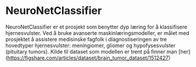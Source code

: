 # NeuroNetClassifier
NeuroNetClassifier er et prosjekt som benytter dyp læring for å klassifisere hjernesvulster. Ved å bruke avanserte maskinlæringsmodeller, er målet med prosjektet å assistere medisinske fagfolk i diagnostiseringen av tre hovedtyper hjernesvulster: meningiomer, gliomer og hypofysesvulster (pituitary tumors). Kilde til dataset som modellen er trent på finner man [her] (https://figshare.com/articles/dataset/brain_tumor_dataset/1512427)

